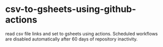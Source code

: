 # csv-to-gsheets-using-github-actions

read csv file links and set to gsheets using actions. Scheduled workflows are disabled automatically after 60 days of repository inactivity.

